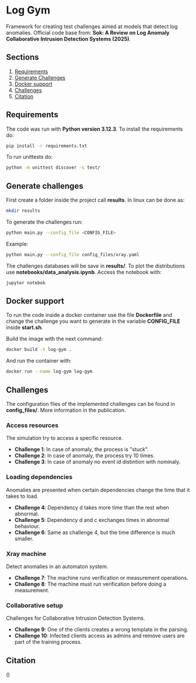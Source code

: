 # Log Gym 

Framework for creating test challenges aimed at models that detect log anomalies. Official code base from: **Sok: A Review on Log Anomaly Collaborative Intrusion Detection Systems (2025)**.


## Sections 
1. [Requirements](#requirements)
2. [Generate Challenges](#generate-challenges)
3. [Docker support](#docker-support)
4. [Challenges](#challenges)
5. [Citation](#citation)

## Requirements

The code was run with **Python version 3.12.3**. To install the requirements do:

```bash
pip install -r requirements.txt 
```
To run unittests do:

```bash
python -m unittest discover -s test/ 
```

## Generate challenges
First create a folder inside the project call **results**. In linux can be done as:

```bash
mkdir results
```

To generate the challenges run:

```bash
python main.py --config_file <CONFIG_FILE>
```

Example:

```bash
python main.py --config_file config_files/xray.yaml
```

The challenges databases will be save in **results/**. To plot the distributions use **notebooks/data_analysis.ipynb**. Access the notebook with:
```bash
jupyter notebok
```

## Docker support
To run the code inside a docker container use the file **Dockerfile** and change the challenge you want to generate in the variable **CONFIG_FILE** inside **start.sh**.

Build the image with the next command:
```bash
docker build -t log-gym .
```
And run the container with:
```bash
docker run --name log-gym log-gym
```
## Challenges

The configuration files of the implemented challenges can be found in **config_files/**. More information in the publication.

### Access resources

The simulation try to access a specific resource.

*   **Challenge 1**: In case of anomaly, the process is "stuck".
*   **Challenge 2**: In case of anomaly, the process try 10 times.
*   **Challenge 3**: In case of anomaly no event id distintion with nominaly.

### Loading dependencies

Anomalies are presented when certain dependencies change the time that it takes to load.

*   **Challenge 4**: Dependency d takes more time than the rest when abnormal.
*   **Challenge 5**: Dependency d and c exchanges times in abnormal behaviour.
*   **Challenge 6**: Same as challenge 4, but the time difference is much smaller.

### Xray machine

Detect anomalies in an automaton system.

* **Challenge 7**:  The machine runs verification or measurement operations.
* **Challenge 8**: The machine must run verification before doing a measurement.

### Collaborative setup

Challenges for Collaborative Intrusion Detection Systems.

* **Challenge 9**: One of the clients creates a wrong template in the parsing.
* **Challenge 10**: Infected clients access as admins and remove users are part of the training process.

## Citation
()
